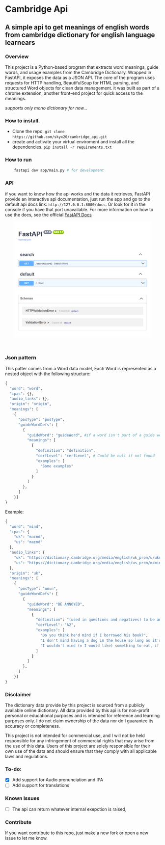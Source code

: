 # Cambridge Api

## A simple api to get meanings of english words from cambridge dictionary for english language learnears

### Overview

This project is a Python-based program that extracts word meanings, guide words, and usage examples from the Cambridge Dictionary. Wrapped in FastAPI, it exposes the data as a JSON API. The core of the program uses requests for HTTP handling, BeautifulSoup for HTML parsing, and structured Word objects for clean data management. it was built as part of a chrome extension, another front-end project for quick access to the meanings.

_supports only mono dictionary for now..._

### How to install.

- Clone the repo:
  `git clone https://github.com/skyx20/cambridge_api.git `
- create and activate your virtual enviroment and install all the dependencies.
  `pip install -r requirements.txt`

### How to run

```bash
    fastapi dev app/main.py # for development
```

### API

if you want to know how the api works and the data it retrieves, FastAPI provide an interactive api documentation, just run the app and go to the default api docs link: `http://127.0.0.1:8000/docs`. Or look for it in the console if you have that port unavailable.
For more information on how to use the docs, see the official [FastAPI Docs](https://fastapi.tiangolo.com/tutorial/first-steps/#interactive-api-docs)

<p align="center">
  <img src="./app/assets/images/fastapi-docs.png" width="450"/>
<p>

<br>

### Json pattern

This patter comes from a Word data model, Each Word is represented as a nested object with the following structure:

```python
{
  "word": "word",
  "ipas": {},
  "audio_links": {},
  "origin": "origin",
  "meanings": [
    {
      "posType": "posType",
      "guideWordDefs": [
        {
          "guideWord": "guideWord", #if a word isn't part of a guide word, this would be null
          "meanings": [
            {
              "definition": "definition",
              "cerfLevel": "cerfLevel", # Could be null if not found
              "examples": [
                "Some examples"
              ]
            }
          ]
        },
      ]
    }]
}
```

Example:

```python
{
  "word": "mind",
  "ipas": {
    "uk": "maɪnd",
    "us": "maɪnd"
  },
  "audio_links": {
    "uk": "https://dictionary.cambridge.org/media/english/uk_pron/u/ukm/ukmil/ukmilli027.mp3",
    "us": "https://dictionary.cambridge.org/media/english/us_pron/m/min/mind_/mind.mp3"
  },
  "origin": "uk",
  "meanings": [
    {
      "posType": "noun",
      "guideWordDefs": [
        {
          "guideWord": "BE ANNOYED",
          "meanings": [
            {
              "definition": "(used in questions and negatives) to be annoyed or worried by something",
              "cerfLevel": "A2",
              "examples": [
                "Do you think he'd mind if I borrowed his book?",
                "I don't mind having a dog in the house so long as it's clean.",
                "I wouldn't mind (= I would like) something to eat, if that's OK",
              ]
            }
          ]
        },
      ]
    }]
}
```
### Disclaimer

The dictionary data provide by this project is sourced from a publicly available online dictionary. All data provided by this api is for non-profit personal or educational purposes and is intended for reference and learning purposes only. I do not claim ownership of the data nor do I guarantee its accuracy or completeness.

This project is not intended for commercial use, and I will not be held responsible for any infringement of commercial rights that may arise from the use of this data. Users of this project are solely responsible for their own use of the data and should ensure that they comply with all applicable laws and regulations.

### To-do:

- [x] Add support for Audio pronunciation and IPA
- [ ] Add support for translations

### Known Issues

- [ ] The api can return whatever internal exepction is raised,

### Contribute

If you want contribute to this repo, just make a new fork or open a new issue to let me know.

